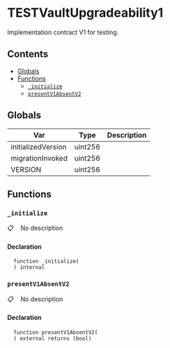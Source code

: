 # TESTVaultUpgradeability1

Implementation contract V1 for testing.

## Contents
<!-- START doctoc generated TOC please keep comment here to allow auto update -->
<!-- DON'T EDIT THIS SECTION, INSTEAD RE-RUN doctoc TO UPDATE -->

- [Globals](#globals)
- [Functions](#functions)
  - [`_initialize`](#_initialize)
  - [`presentV1AbsentV2`](#presentv1absentv2)

<!-- END doctoc generated TOC please keep comment here to allow auto update -->

## Globals

| Var | Type | Description |
| --- | --- | --- |
| initializedVersion | uint256 |  |
| migrationInvoked | uint256 |  |
| VERSION | uint256 |  |

## Functions

### `_initialize`

📋   &nbsp;&nbsp;
No description

#### Declaration

```solidity
  function _initialize(
  ) internal
```

### `presentV1AbsentV2`

📋   &nbsp;&nbsp;
No description

#### Declaration

```solidity
  function presentV1AbsentV2(
  ) external returns (bool)
```

